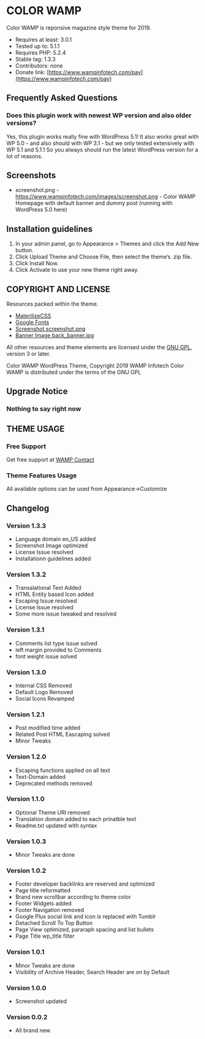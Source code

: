# COLOR WAMP
Color WAMP is reponsive magazine style theme for 2019.
* Requires at least: 3.0.1
* Tested up to: 5.1.1
* Requires PHP: 5.2.4
* Stable tag: 1.3.3
* Contributors: none
* Donate link: [https://www.wampinfotech.com/pay](https://www.wampinfotech.com/pay)


## Frequently Asked Questions 

### Does this plugin work with newest WP version and also older versions?
Yes, this plugin works really fine with WordPress 5.1!
It also works great with WP 5.0 - and also should with WP 3.1 - but we only tested extensively with WP 5.1 and 5.1.1 So you always should run the latest WordPress version for a lot of reasons.



## Screenshots 

* screenshot.png - https://www.wampinfotech.com/images/screenshot.png - Color WAMP Homepage with default banner and dummy post (running with WordPress 5.0 here)

## Installation guidelines
 1. In your admin panel, go to Appearance > Themes and click the Add New button.
 2. Click Upload Theme and Choose File, then select the theme’s .zip file. 
 3. Click Install Now.
 4. Click Activate to use your new theme right away.


## COPYRIGHT AND LICENSE

Resources packed within the theme.
* [MaterilizeCSS](http://materializecss.com/)
* [Google Fonts](http://fonts.google.com/)
* [Screenshot screenshot.png](https://www.wampinfotech.com/images/screenshot.png)
* [Banner Image back_banner.jpg](https://www.wampinfotech.com/images/banner1.jpg)

All other resources and theme elements are licensed under the [GNU GPL](http://www.gnu.org/licenses/gpl-3.0.txt), version 3 or later.

Color WAMP WordPress Theme, Copyright 2019 WAMP Infotech
Color WAMP is distributed under the terms of the GNU GPL


## Upgrade Notice
### Nothing to say right now
## THEME USAGE 

### Free Support
Get free support at [WAMP Contact](https://www.wampinfotech.com/contact)

### Theme Features Usage
All available options can be used from Appearance->Customize


## Changelog
### Version 1.3.3
* Language domain en_US added
* Screenshot Image optimized
* License Issue resolved
* Installationn guidelines added


### Version 1.3.2 
* Transalational Text Added
* HTML Entity based Icon added
* Escaping Issue resolved
* License Issue resolved
* Some more issue tweaked and resolved

### Version 1.3.1 
* Comments list type issue solved
* left margin provided to Comments
* font weight issue solved

### Version 1.3.0
* Internal CSS Removed
* Default Logo Removed
* Social Icons Revamped

### Version 1.2.1
* Post modified time added
* Related Post HTML Eascaping solved
* Minor Tweaks

### Version 1.2.0
* Escaping functions applied on all text
* Text-Domain added
* Deprecated methods removed

### Version 1.1.0 
* Optional Theme URI removed
* Translation domain added to each prinatble text
* Readme.txt updated with syntax

### Version 1.0.3
* Minor Tweaks are done

### Version 1.0.2
* Footer developer backlinks are reserved and optimized
* Page title reformatted
* Brand new scrollbar according to theme color
* Footer Widgets added
* Footer Navigation removed
* Google Plus social link and icon is replaced with Tumblr
* Detached Scroll To Top Button
* Page View optimized, pararaph spacing and list bullets
* Page Title wp_title filter

### Version 1.0.1
* Minor Tweaks are done
* Visibility of Archive Header, Search Header are on by Default

### Version 1.0.0
* Screenshot updated

### Version 0.0.2
* All brand new.
